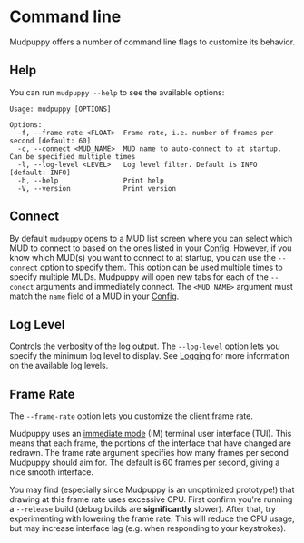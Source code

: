 # Command line

Mudpuppy offers a number of command line flags to customize its behavior. 

## Help

You can run `mudpuppy --help` to see the available options:

```
Usage: mudpuppy [OPTIONS]

Options:
  -f, --frame-rate <FLOAT>  Frame rate, i.e. number of frames per second [default: 60]
  -c, --connect <MUD_NAME>  MUD name to auto-connect to at startup. Can be specified multiple times
  -l, --log-level <LEVEL>   Log level filter. Default is INFO [default: INFO]
  -h, --help                Print help
  -V, --version             Print version
```

## Connect

By default `mudpuppy` opens to a MUD list screen where you can select which MUD to connect to based on the ones
listed in your [Config]. However, if you know which MUD(s) you want to connect to at startup, you can use the
`--connect` option to specify them. This option can be used multiple times to specify multiple MUDs. Mudpuppy 
will open new tabs for each of the `--conect` arguments and immediately connect. The `<MUD_NAME>` argument must
match the `name` field of a MUD in your [Config].

[Config]: ./config.md

## Log Level

Controls the verbosity of the log output. The `--log-level` option lets you specify the minimum log level to display.
See [Logging] for more information on the available log levels.

[Logging]: ./logging.md

## Frame Rate

The `--frame-rate` option lets you customize the client frame rate.

Mudpuppy uses an [immediate mode] (IM) terminal user interface (TUI). This means that each frame, the portions of the
interface that have changed are redrawn. The frame rate argument specifies how many frames per second Mudpuppy should
aim for. The default is 60 frames per second, giving a nice smooth interface.

You may find (especially since Mudpuppy is an unoptimized prototype!) that drawing at this frame rate uses excessive
CPU. First confirm you're running a `--release` build (debug builds are **significantly** slower). After that, try
experimenting with lowering the frame rate. This will reduce the CPU usage, but may increase interface lag (e.g.
when responding to your keystrokes).

[immediate mode]: https://en.wikipedia.org/wiki/Immediate_mode_(computer_graphics)